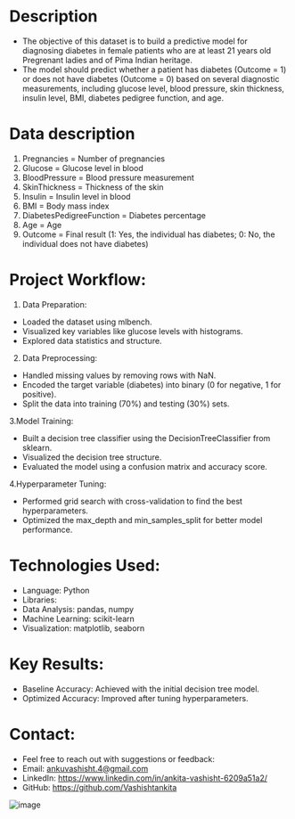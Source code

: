 # Description
- The objective of this dataset is to build a predictive model for diagnosing diabetes in female patients who are at least 21 years old Pregrenant ladies and of Pima Indian heritage.
- The model should predict whether a patient has diabetes (Outcome = 1) or does not have diabetes (Outcome = 0) based on several diagnostic measurements, including glucose level, blood pressure, skin thickness, insulin level, BMI, diabetes pedigree function, and age.

# Data description
1.  Pregnancies = Number of pregnancies
2.  Glucose = Glucose level in blood
3.  BloodPressure = Blood pressure measurement
4.  SkinThickness = Thickness of the skin
5.  Insulin = Insulin level in blood
6.  BMI = Body mass index
7.  DiabetesPedigreeFunction = Diabetes percentage
8.  Age = Age
9.  Outcome = Final result (1: Yes, the individual has diabetes; 0: No, the individual does not have diabetes)

# Project Workflow:
1. Data Preparation:
- Loaded the dataset using mlbench.
- Visualized key variables like glucose levels with histograms.
- Explored data statistics and structure.

2. Data Preprocessing:
- Handled missing values by removing rows with NaN.
- Encoded the target variable (diabetes) into binary (0 for negative, 1 for positive).
- Split the data into training (70%) and testing (30%) sets.

3.Model Training:
- Built a decision tree classifier using the DecisionTreeClassifier from sklearn.
- Visualized the decision tree structure.
- Evaluated the model using a confusion matrix and accuracy score.

4.Hyperparameter Tuning:
- Performed grid search with cross-validation to find the best hyperparameters.
- Optimized the max_depth and min_samples_split for better model performance.

# Technologies Used:
- Language: Python
- Libraries:
 - Data Analysis: pandas, numpy
 - Machine Learning: scikit-learn
 - Visualization: matplotlib, seaborn

# Key Results:
- Baseline Accuracy: Achieved with the initial decision tree model.
- Optimized Accuracy: Improved after tuning hyperparameters.

# Contact:
- Feel free to reach out with suggestions or feedback:
- Email: ankuvashisht.4@gmail.com
- LinkedIn: https://www.linkedin.com/in/ankita-vashisht-6209a51a2/
- GitHub: https://github.com/Vashishtankita

![image](https://github.com/user-attachments/assets/2ed99924-dc17-48de-9e19-8ef8a6bc130b)
